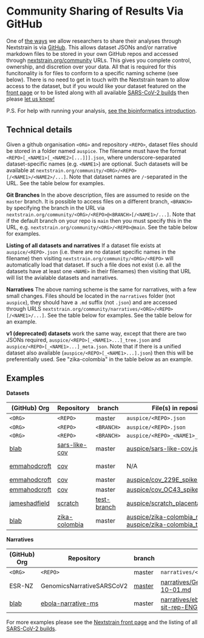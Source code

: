 # Community Sharing of Results Via GitHub

One of [the ways](./index) we allow researchers to share their analyses through Nextstrain is via [GitHub](https://github.com).
This allows dataset JSONs and/or narrative markdown files to be stored in your own GitHub repos and accessed through [nextstrain.org/community](https://nextstrain.org/community) URLs.
This gives you complete control, ownership, and discretion over your data.
All that is required for this funcitonality is for files to conform to a specific naming scheme (see below).
There is no need to get in touch with the Nextstrain team to allow access to the dataset, but if you would like your dataset featured on the [front page](https://nextstrain.org/community) or to be listed along with all available [SARS-CoV-2 builds](https://nextstrain.org/sars-cov-2/) then please [let us know!](mailto:hello@nextstrain.org)

P.S. For help with running your analysis, [see the bioinformatics introduction](https://docs.nextstrain.org/projects/augur/en/stable/index.html).

## Technical details

Given a github organisation `<ORG>` and repository `<REPO>`, dataset files should be stored in a folder named `auspice`.
The filename must have the format `<REPO>[_<NAME1>[_<NAME2>[...]]].json`, where underscore-separated dataset-specific names (e.g. `<NAME1>`) are optional.
Such datasets will be available at `nextstrain.org/community/<ORG>/<REPO>[/<NAME1>/<NAME2>/...]`. Note that dataset names are `/`-separated in the URL.
See the table below for examples.

**Git Branches** In the above description, files are assumed to reside on the `master` branch.
It is possible to access files on a different branch, `<BRANCH>` by specifying the branch in the URL via `nextstrain.org/community/<ORG>/<REPO>@<BRANCH>[/<NAME1>/...]`.
Note that if the default branch on your repo is `main` then you must specify this in the URL, e.g. `nextstrain.org/community/<ORG>/<REPO>@main`.
See the table below for examples.

**Listing of all datasets and narratives**
If a dataset file exists at `auspice/<REPO>.json` (i.e. there are no dataset specific names in the filename) then visiting `nextstrain.org/community/<ORG>/<REPO>` will automatically load that dataset.
If such a file does not exist (i.e. all the datasets have at least one `<NAME>` in their filenames) then visiting that URL will list the avialable datasets and narratives.

**Narratives**
The above naming scheme is the same for narratives, with a few small changes.
Files should be located in the `narratives` folder (not `auspice`), they should have a `.md` suffix (not `.json`) and are accessed through URLS `nextstrain.org/community/narratives/<ORG>/<REPO>[/<NAME1>/...]`.
See the table below for examples.
See the table below for an example.

**v1 (deprecated) datasets** work the same way, except that there are two JSONs required, `auspice/<REPO>[_<NAME1>...]_tree.json` and `auspice/<REPO>[_<NAME1>...]_meta.json`.
Note that if there is a unified dataset also available (`auspice/<REPO>[_<NAME1>...].json`) then this will be preferentially used.
See "zika-colombia" in the table below as an example.

## Examples

**Datasets**

(GitHub) Org      | Repository   | branch    | File(s) in repository    | Nextstrain URL
-------- | ------ | --------- | --------------- | ------------
`<ORG>`   | `<REPO>` | master    | `auspice/<REPO>.json` | `nexstrain.org/community/<ORG>/<REPO>`
`<ORG>`   | `<REPO>` | `<BRANCH>`    | `auspice/<REPO>.json` | `nexstrain.org/community/<ORG>/<REPO>@<BRANCH>`
`<ORG>`   | `<REPO>` | `<BRANCH>`    | `auspice/<REPO>_<NAME1>_<NAME2>.json` | `nexstrain.org/community/<ORG>/<REPO>@<BRANCH>/NAME1/NAME2`
[blab](github.com/blab/) | [sars-like-cov](https://github.com/blab/sars-like-cov) | master | [auspice/sars-like-cov.json](https://github.com/blab/sars-like-cov/blob/master/auspice/sars-like-cov.json) | https://nextstrain.org/community/blab/sars-like-cov
[emmahodcroft](https://github.com/emmahodcroft) | [cov](https://github.com/emmahodcroft/cov) | master | N/A | https://nextstrain.org/community/emmahodcroft/cov (lists available datasets)
[emmahodcroft](https://github.com/emmahodcroft) | [cov](https://github.com/emmahodcroft/cov) | master | [auspice/cov_229E_spike.json](https://github.com/emmahodcroft/cov/blob/master/auspice/cov_229E_spike.json) | https://nextstrain.org/community/emmahodcroft/cov/229E/spike
[emmahodcroft](https://github.com/emmahodcroft) | [cov](https://github.com/emmahodcroft/cov) | master | [auspice/cov_OC43_spike.json](https://github.com/emmahodcroft/cov/blob/master/auspice/cov_OC43_spike.json) | https://nextstrain.org/community/emmahodcroft/cov/OC43/spike
[jameshadfield](github.com/jameshadfield/) | [scratch](https://github.com/jameshadfield/scratch) | [test-branch](https://github.com/jameshadfield/scratch/tree/test-branch) | [auspice/scratch_placentalia.json](https://github.com/jameshadfield/scratch/blob/test-branch/auspice/scratch_placentalia.json) | https://nextstrain.org/community/jameshadfield/scratch@test-branch/placentalia
[blab](github.com/blab/) | [zika-colombia](https://github.com/blab/zika-colombia) | master | [auspice/zika-colombia_meta.json](https://github.com/blab/zika-colombia/blob/master/auspice/zika-colombia_meta.json), <br> [auspice/zika-colombia_tree.json](https://github.com/blab/zika-colombia/blob/master/auspice/zika-colombia_tree.json) | https://nextstrain.org/community/blab/zika-colombia


**Narratives**

(GitHub) Org      | Repository   | branch    | File(s) in repository    | Nextstrain URL
-------- | ------ | --------- | --------------- | ------------
`<ORG>`   | `<REPO>` | master    | `narratives/<REPO>.json` | `nexstrain.org/community/<ORG>/<REPO>`
ESR-NZ | GenomicsNarrativeSARSCoV2 | [master](https://github.com/ESR-NZ/GenomicsNarrativeSARSCoV2/tree/master) | [narratives/GenomicsNarrativeSARSCoV2_2020-10-01.md](https://github.com/ESR-NZ/GenomicsNarrativeSARSCoV2/blob/master/narratives/GenomicsNarrativeSARSCoV2_2020-10-01.md) | https://nextstrain.org/community/narratives/ESR-NZ/GenomicsNarrativeSARSCoV2/2020-10-01
[blab](github.com/blab/) | [ebola-narrative-ms](https://github.com/blab/ebola-narrative-ms/) | master | [narratives/ebola-narrative-ms_2019-09-13-sit-rep-ENGLISH.md](https://github.com/blab/ebola-narrative-ms/blob/master/narratives/ebola-narrative-ms_2019-09-13-sit-rep-ENGLISH.md) | https://nextstrain.org/community/narratives/blab/ebola-narrative-ms/2019-09-13-sit-rep-ENGLISH

For more examples please see the [Nextstrain front page](https://nextstrain.org/community) and the listing of all [SARS-CoV-2 builds](https://nextstrain.org/sars-cov-2/).


